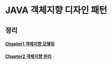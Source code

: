 # JAVA 객체지향 디자인 패턴

## 정리
#### [Chapter1 객체지향 모델링](https://github.com/jadenkim94/java_designpattern/blob/main/src/main/java/chapter1/객체지향모델링.md)
#### [Chapter2 객체지향 원리](https://github.com/jadenkim94/java_designpattern/blob/main/src/main/java/chapter1/객체지향원리.md)


